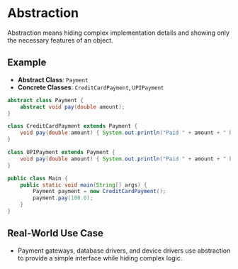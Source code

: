 # Abstraction

Abstraction means hiding complex implementation details and showing only the necessary features of an object.

## Example
- **Abstract Class**: `Payment`
- **Concrete Classes**: `CreditCardPayment`, `UPIPayment`

```java
abstract class Payment {
    abstract void pay(double amount);
}

class CreditCardPayment extends Payment {
    void pay(double amount) { System.out.println("Paid " + amount + " by credit card"); }
}

class UPIPayment extends Payment {
    void pay(double amount) { System.out.println("Paid " + amount + " by UPI"); }
}

public class Main {
    public static void main(String[] args) {
        Payment payment = new CreditCardPayment();
        payment.pay(100.0);
    }
}
```

## Real-World Use Case
- Payment gateways, database drivers, and device drivers use abstraction to provide a simple interface while hiding complex logic.